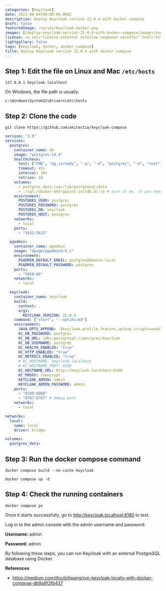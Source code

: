 ```yaml
---
categories: [keycloak]
date: 2023-09-04T00:00:00.000Z
description: Deploy Keycloak version 22.0.4 with docker compose
draft: false
featuredImage: /series/keycloak-docker.png
images: [/deploy-keycloak-version-22-0-4-with-docker-compose/images/index.en.png, /series/keycloak-docker.png]
license: <a rel="license external nofollow noopener noreffer" href="https://creativecommons.org/licenses/by-nc/4.0/" target="_blank">CC BY-NC 4.0</a>
lightgallery: false
tags: [keycloak, docker, docker-compose]
title: Deploy Keycloak version 22.0.4 with docker compose
---
```


## Step 1: Edit the file on Linux and Mac `/etc/hosts`

```shell
127.0.0.1 keycloak.localhost
```

On Windows, the file path is usually:

```shell
c:\Windows\System32\Drivers\etc\hosts
```

## Step 2: Clone the code

```shell
git clone https://github.com/akitectio/keycloak-compose
```

```yaml
version: "3.9"
services:
  postgres:
    container_name: db
    image: "postgres:14.4"
    healthcheck:
      test: ["CMD", "pg_isready", "-q", "-d", "postgres", "-U", "root"]
      timeout: 45s
      interval: 10s
      retries: 10
    volumes:
      - postgres_data:/var/lib/postgresql/data
      - ./sql:/docker-entrypoint-initdb.d/:ro # turn it on, if you need run init DB
    environment:
      POSTGRES_USER: postgres
      POSTGRES_PASSWORD: postgres
      POSTGRES_DB: keycloak
      POSTGRES_HOST: postgres
    networks:
      - local
    ports:
      - "5432:5432"

  pgadmin:
    container_name: pgadmin
    image: "dpage/pgadmin4:5.1"
    environment:
      PGADMIN_DEFAULT_EMAIL: postgres@domain.local
      PGADMIN_DEFAULT_PASSWORD: postgres
    ports:
      - "5050:80"
    networks:
      - local

  keycloak:
    container_name: keycloak
    build:
      context: .
      args:
        KEYCLOAK_VERSION: 22.0.4
    command: ["start", "--optimized"]
    environment:
      JAVA_OPTS_APPEND: -Dkeycloak.profile.feature.upload_scripts=enabled
      KC_DB_PASSWORD: postgres
      KC_DB_URL: jdbc:postgresql://postgres/keycloak
      KC_DB_USERNAME: postgres
      KC_HEALTH_ENABLED: "true"
      KC_HTTP_ENABLED: "true"
      KC_METRICS_ENABLED: "true"
      # KC_HOSTNAME: keycloak.localhost
      # KC_HOSTNAME_PORT: 8180
      KC_HOSTNAME_URL: http://keycloak.localhost:8180
      KC_PROXY: reencrypt
      KEYCLOAK_ADMIN: admin
      KEYCLOAK_ADMIN_PASSWORD: admin
    ports:
      - "8180:8080"
      - "8787:8787" # debug port
    networks:
      - local

networks:
  local:
    name: local
    driver: bridge

volumes:
  postgres_data:
```

## Step 3: Run the docker compose command

```shell
docker compose build --no-cache keycloak

docker compose up -d
```

## Step 4: Check the running containers

```shell
docker compose ps
```

Once it starts successfully, go to <http://keycloak.localhost:8180> to test.

Log in to the admin console with the admin username and password.

<b> Username: </b> admin

<b> Password: </b>admin

By following these steps, you can run Keycloak with an external PostgreSQL database using Docker.

<b> References </b>

-   <https://medium.com/@ozbillwang/run-keycloak-locally-with-docker-compose-db9a9f2fb437>
